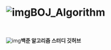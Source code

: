 # ![img](./Images/computer.png)BOJ_Algorithm
<br />

![img](./Images/java.png)**백준 알고리즘 스터디 깃허브**

<br />




